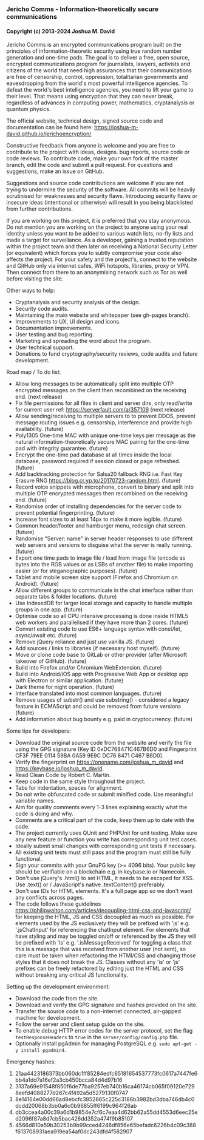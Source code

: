 ### Jericho Comms - Information-theoretically secure communications
#### Copyright (c) 2013-2024  Joshua M. David


Jericho Comms is an encrypted communications program built on the principles of information-theoretic security using true random number generation and one-time pads. The goal is to deliver a free, open source, encrypted communications program for journalists, lawyers, activists and citizens of the world that need high assurances that their communications are free of censorship, control, oppression, totalitarian governments and eavesdropping from the world's most powerful intelligence agencies. To defeat the world's best intelligence agencies, you need to lift your game to their level. That means using encryption that they can never break, regardless of advances in computing power, mathematics, cryptanalysis or quantum physics.

The official website, technical design, signed source code and documentation can be found here:
https://joshua-m-david.github.io/jerichoencryption/


Constructive feedback from anyone is welcome and you are free to contribute to the project with ideas, designs. bug reports, source code or code reviews. To contribute code, make your own fork of the master branch, edit the code and submit a pull request. For questions and suggestions, make an issue on GitHub.

Suggestions and source code contributions are welcome if you are not trying to undermine the security of the software. All commits will be heavily scrutinised for weaknesses and security flaws. Introducing security flaws or insecure ideas (intentional or otherwise) will result in you being blacklisted from further contributions.

If you are working on this project, it is preferred that you stay anonymous. Do not mention you are working on the project to anyone using your real identity unless you want to be added to various watch lists, no-fly lists and made a target for surveillance. As a developer, gaining a trusted reputation within the project team and then later on receiving a National Security Letter (or equivalent) which forces you to subtly compromise your code also affects the project. For your safety and the project's, connect to the website and GitHub only via internet cafes, WiFi hotspots, libraries, proxy or VPN. Then connect from there to an anonymising network such as Tor as well before visiting the site.

Other ways to help:

- Cryptanalysis and security analysis of the design.
- Security code audits.
- Maintaining the main website and whitepaper (see gh-pages branch).
- Improvements to UX, UI design and icons.
- Documentation improvements.
- User testing and bug reporting.
- Marketing and spreading the word about the program.
- User technical support.
- Donations to fund cryptography/security reviews, code audits and future development.

Road map / To do list:

- Allow long messages to be automatically split into multiple OTP encrypted messages on the client then recombined on the receiving end. (next release)
- Fix file permissions for all files in client and server dirs, only read/write for current user ref: https://serverfault.com/a/357109 (next release)
- Allow sending/receiving to multiple servers to to prevent DDOS, prevent message routing issues e.g. censorship, interference and provide high availability. (future)
- Poly1305 One-time MAC with unique one-time keys per message as the natural information-theoretically secure MAC pairing for the one-time pad with integrity guarantee. (future)
- Encrypt the one-time pad database at all times inside the local database, password required if session closed or page refreshed. (future)
- Add backtracking protection for Salsa20 fallback RNG i.e. Fast Key Erasure RNG https://blog.cr.yp.to/20170723-random.html. (future)
- Record voice snippets with microphone, convert to binary and split into multiple OTP encrypted messages then recombined on the receiving end. (future)
- Randomise order of installing dependencies for the server code to prevent potential fingerprinting. (future)
- Increase font sizes to at least 14px to make it more legible. (future)
- Common header/footer and hamburger menu, redesign chat screen. (future)
- Randomise "Server: name" in server header responses to use different web servers and versions to disguise what the server is really running. (future)
- Export one time pads to image file / load from image file (encode as bytes into the RGB values or as LSBs of another file) to make importing easier (or for steganographic purposes). (future)
- Tablet and mobile screen size support (Firefox and Chromium on Android). (future)
- Allow different groups to communicate in the chat interface rather than separate tabs & folder locations. (future)
- Use IndexedDB for larger local storage and capacity to handle multiple groups in one app. (future)
- Optimise code so all CPU intensive processing is done inside HTML5 web workers and parallelised if they have more than 2 cores. (future)
- Convert existing code to use ES6+ language syntax with const/let, async/await etc. (future)
- Remove jQuery reliance and just use vanilla JS. (future)
- Add sources / links to libraries (if necessary host myself). (future)
- Move or clone code base to GitLab or other provider (after Microsoft takeover of GitHub). (future)
- Build into Firefox and/or Chromium WebExtension. (future)
- Build into Android/iOS app with Progressive Web App or desktop app with Electron or similar application. (future)
- Dark theme for night operation. (future)
- Interface translated into most common languages. (future)
- Remove usages of substr() and use substring() - considered a legacy feature in ECMAScript and could be removed from future versions (future)
- Add information about bug bounty e.g. paid in cryptocurrency. (future)

Some tips for developers:

- Download the original source code from the website and verify the file using the GPG signature (Key ID 0xDC768471C467B6D0 and Fingerprint CF3F 79EE 0114 59BA 0A59 9E9C DC76 8471 C467 B6D0).
- Verify the fingerprint on https://onename.com/joshua_m_david and https://keybase.io/joshua_m_david.
- Read Clean Code by Robert C. Martin.
- Keep code in the same style throughout the project.
- Tabs for indentation, spaces for alignment.
- Do not write obfuscated code or submit minified code. Use meaningful variable names.
- Aim for quality comments every 1-3 lines explaining exactly what the code is doing and why.
- Comments are a critical part of the code, keep them up to date with the code.
- The project currently uses QUnit and PHPUnit for unit testing. Make sure any new feature or function you write has
  corresponding unit test cases.
- Ideally submit small changes with corresponding unit tests if necessary.
- All existing unit tests must still pass and the program must still be fully functional.
- Sign your commits with your GnuPG key (>= 4096 bits). Your public key should be verifiable on a blockchain e.g. in
  keybase.io or Namecoin.
- Don't use jQuery's .html() to set HTML, it needs to be escaped for XSS. Use .text() or / JavaScript's native
  .textContent() preferably.
- Don't use IDs for HTML elements. It's a full page app so we don't want any conflicts across pages.
- The code follows these guidelines https://philipwalton.com/articles/decoupling-html-css-and-javascript/ for keeping
  the HTML, JS and CSS decoupled as much as possible. For elements used by the JS exclusively they will be prefixed
  with 'js' e.g. '.jsChatInput' for referencing the chatInput element. For elements that have styling and may be
  toggled on/off or referenced by the JS they will be prefixed with 'is' e.g. '.isMessageReceived' for toggling a
  class that this is a message that was received from another user (not sent), so care must be taken when refactoring
  the HTMl/CSS and changing those styles that it does not break the JS. Classes without any 'is' or 'js' prefixes can
  be freely refactored by editing just the HTML and CSS without breaking any critical JS functionality.

Setting up the development environment:

- Download the code from the site.
- Download and verify the GPG signature and hashes provided on the site.
- Transfer the source code to a non-internet connected, air-gapped machine for development.
- Follow the server and client setup guide on the site.
- To enable debug HTTP error codes for the server protocol, set the flag `testResponseHeaders` to `true` in the `server/config/config.php` file.
- Optionally install pgAdmin for managing PostgreSQL e.g. `sudo apt-get -y install pgadmin4`.

Emergency hashes:

1. 21aa4423186373bb060dc1ff85284edfc65181654537773fc0617a7447fe6bb4a1dd7a16ef2a3cb450bcca84d4d97b16
2. 3137a69e91548f850f6de77ba9257eb740b16ca46174cb065f09120e7298eefd4088277d267c4f492a5d5279130f0747
3. 8e14164e00dd66ad8ebcfc3852865c225c3186b3982bd3dba746db4c0dcdd20068b3bb0a6c0b96855ff6199c964f26ab
4. db3ccea4a00c39a6d1b9854e7cf6c7eaa4d62bb62a55dd4553d6eec25ed2096f87a8d7cb5bac426dd352a474f9b85107
5. 4566d810a59b30253b9b99cced4248df856e65befadc6226b4c09c388f613708931aea919ea54af0dc243dfd4f582907
